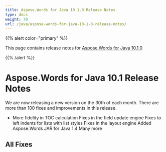 ```yaml
---
title: Aspose.Words for Java 10.1.0 Release Notes
type: docs
weight: 70
url: /java/aspose-words-for-java-10-1-0-release-notes/
---
```


{{% alert color="primary" %}} 

This page contains release notes for [Aspose.Words for Java 10.1.0](http://www.aspose.com/downloads/words/java/new-releases/aspose.words-for-java-10.1.0/)

{{% /alert %}} 
# **Aspose.Words for Java 10.1 Release Notes**
We are now releasing a new version on the 30th of each month. There are more than 100 fixes and improvements in this release. 

- More fidelity in TOC calculation
  Fixes in the field update engine 
  Fixes to left indents for lists with list styles 
  Fixes in the layout engine 
  Added Aspose.Words JAR for Java 1.4 
  Many more 


## **All Fixes**
